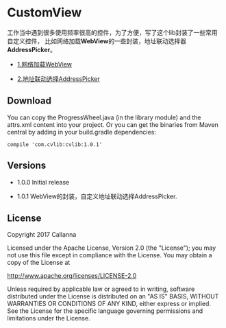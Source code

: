# CustomView
工作当中遇到很多使用频率很高的控件，为了方便，写了这个lib封装了一些常用自定义控件，
比如网络加载**WebView**的一些封装，地址联动选择器**AddressPicker**。

* [1.网络加载WebView]()

* [2.地址联动选择AddressPicker]()

## Download

You can copy the ProgressWheel.java (in the library module) and the attrs.xml content into your project. Or you can get the binaries from Maven central by adding in your build.gradle dependencies:

```compile 'com.cvlib:cvlib:1.0.1'```

## Versions

* 1.0.0 Initial release

* 1.0.1 WebView的封装，自定义地址联动选择AddressPicker.
 
 

## License

Copyright 2017 Callanna

Licensed under the Apache License, Version 2.0 (the "License");
you may not use this file except in compliance with the License.
You may obtain a copy of the License at

   http://www.apache.org/licenses/LICENSE-2.0

Unless required by applicable law or agreed to in writing, software
distributed under the License is distributed on an "AS IS" BASIS,
WITHOUT WARRANTIES OR CONDITIONS OF ANY KIND, either express or implied.
See the License for the specific language governing permissions and
limitations under the License.

 
 
